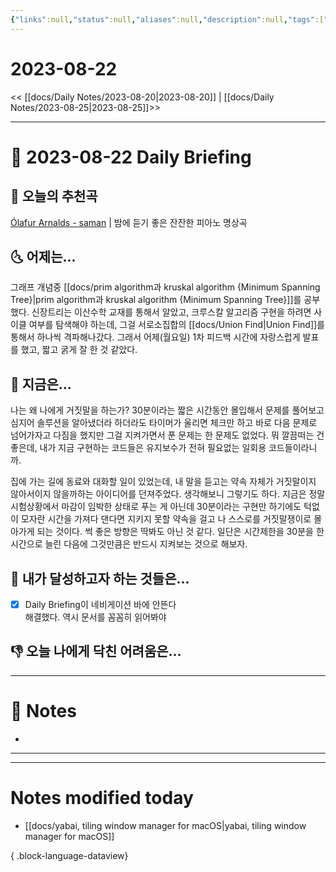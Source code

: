 ```yaml
---
{"links":null,"status":null,"aliases":null,"description":null,"tags":[" DailyNote "],"title":"2023-08-22","created":"2023-08-22T00:35:51","updated":"2025-01-14T18:42:24","dg-publish":true,"permalink":"/docs/Daily Notes/2023-08-22/","dgPassFrontmatter":true}
---
```



# 2023-08-22

<< [[docs/Daily Notes/2023-08-20\|2023-08-20]] | [[docs/Daily Notes/2023-08-25\|2023-08-25]]>>

---

# 📅 2023-08-22 Daily Briefing

## 🎵 오늘의 추천곡

[Ólafur Arnalds - saman](https://youtu.be/xpZgtFhDbss) | 밤에 듣기 좋은 잔잔한 피아노 명상곡

## 🌜 어제는...

그래프 개념중 [[docs/prim algorithm과 kruskal algorithm {Minimum Spanning Tree}\|prim algorithm과 kruskal algorithm {Minimum Spanning Tree}]]를 공부했다. 신장트리는 이산수학 교재를 통해서 알았고, 크루스칼 알고리즘 구현을 하려면 사이클 여부를 탐색해야 하는데, 그걸 서로소집합의 [[docs/Union Find\|Union Find]]를 통해서 하나씩 격파해나갔다. 그래서 어제(월요일) 1차 피드백 시간에 자랑스럽게 발표를 했고, 짧고 굵게 잘 한 것 같았다.

## 🙌 지금은...

나는 왜 나에게 거짓말을 하는가? 30분이라는 짧은 시간동안 몰입해서 문제를 풀어보고 심지어 솔루션을 알아냈더라 하더라도 타이머가 울리면 체크만 하고 바로 다음 문제로 넘어가자고 다짐을 했지만 그걸 지켜가면서 푼 문제는 한 문제도 없었다. 뭐 깔끔떠는 건 좋은데, 내가 지금 구현하는 코드들은 유지보수가 전혀 필요없는 일회용 코드들이라니까. 

집에 가는 길에 동료와 대화할 일이 있었는데, 내 말을 듣고는 약속 자체가 거짓말이지 않아서이지 않을까하는 아이디어를 던져주었다. 생각해보니 그렇기도 하다. 지금은 정말 시험상황에서 마감이 임박한 상태로 푸는 게 아닌데 30분이라는 구현만 하기에도 턱없이 모자란 시간을 가져다 댄다면 지키지 못할 약속을 걸고 나 스스로를 거짓말쟁이로 몰아가게 되는 것이다. 썩 좋은 방향은 딱봐도 아닌 것 같다. 일단은 시간제한을 30분을 한시간으로 늘린 다음에 그것만큼은 반드시 지켜보는 것으로 해보자.

## 🚀 내가 달성하고자 하는 것들은...

- [x] Daily Briefing이 네비게이션 바에 안뜬다  
	해결했다. 역시 문서를 꼼꼼히 읽어봐야

## 👎 오늘 나에게 닥친 어려움은...

---

# 📝 Notes

- 

___



---

# Notes modified today

- [[docs/yabai, tiling window manager for macOS\|yabai, tiling window manager for macOS]]

{ .block-language-dataview}
